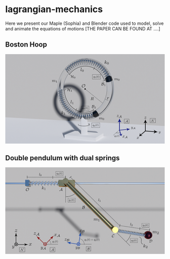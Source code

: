 # lagrangian-mechanics

Here we present our Maple (Sophia) and Blender code used to model, solve and animate the equations of motions 
[THE PAPER CAN BE FOUND AT ....]


## Boston Hoop

![alt tag](https://raw.githubusercontent.com/filipstrand/lagrangian-mechanics/master/images/Boston_hoop.png)



## Double pendulum with dual springs

![alt tag](https://raw.githubusercontent.com/filipstrand/lagrangian-mechanics/master/images/Double_pendulum.png)
